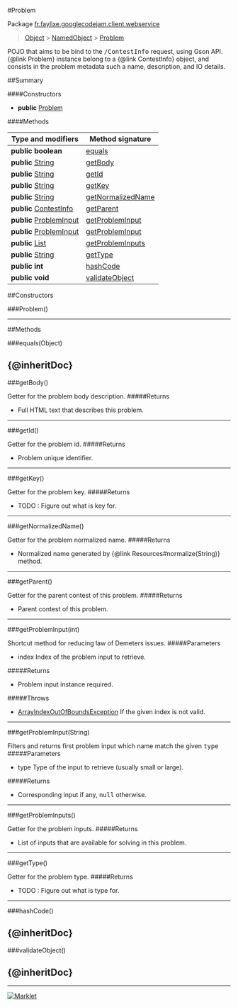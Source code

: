 #Problem

Package [fr.faylixe.googlecodejam.client.webservice](README.md)<br>
> [Object](../../../../java/lang/Object.md) > [NamedObject](common/NamedObject.md) > [Problem](Problem.md)

<p>POJO that aims to be bind to the <tt>/ContestInfo</tt>
 request, using Gson API. {@link Problem} instance belong
 to a {@link ContestInfo} object, and consists in the problem
 metadata such a name, description, and IO details.</p>

##Summary

####Constructors

* **public** [Problem](#problem)

####Methods

Type and modifiers | Method signature
 --- | --- 
**public** **boolean** | [equals](#equalsobject)
**public** [String](../../../../java/lang/String.md) | [getBody](#getbody)
**public** [String](../../../../java/lang/String.md) | [getId](#getid)
**public** [String](../../../../java/lang/String.md) | [getKey](#getkey)
**public** [String](../../../../java/lang/String.md) | [getNormalizedName](#getnormalizedname)
**public** [ContestInfo](ContestInfo.md) | [getParent](#getparent)
**public** [ProblemInput](ProblemInput.md) | [getProblemInput](#getprobleminputint)
**public** [ProblemInput](ProblemInput.md) | [getProblemInput](#getprobleminputstring)
**public** [List](../../../../java/util/List.md) | [getProblemInputs](#getprobleminputs)
**public** [String](../../../../java/lang/String.md) | [getType](#gettype)
**public** **int** | [hashCode](#hashcode)
**public** **void** | [validateObject](#validateobject)


##Constructors

###Problem()



---

##Methods

###equals(Object)


{@inheritDoc}
---
###getBody()


Getter for the problem body description.
#####Returns


* Full HTML text that describes this problem.

---
###getId()


Getter for the problem id.
#####Returns


* Problem unique identifier.

---
###getKey()


Getter for the problem key.
#####Returns


* TODO : Figure out what is key for.

---
###getNormalizedName()


Getter for the problem normalized name.
#####Returns


* Normalized name generated by {@link Resources#normalize(String)} method.

---
###getParent()


Getter for the parent contest of this problem.
#####Returns


* Parent contest of this problem.

---
###getProblemInput(int)


Shortcut method for reducing law of Demeters issues.
#####Parameters


* index Index of the problem input to retrieve.

#####Returns


* Problem input instance required.

#####Throws

* [ArrayIndexOutOfBoundsException](../../../../java/lang/ArrayIndexOutOfBoundsException.md) If the given index is not valid.

---
###getProblemInput(String)


Filters and returns first problem input which name
 match the given <tt>type</tt>
#####Parameters


* type Type of the input to retrieve (usually small or large).

#####Returns


* Corresponding input if any, <tt>null</tt> otherwise.

---
###getProblemInputs()


Getter for the problem inputs.
#####Returns


* List of inputs that are available for solving in this problem.

---
###getType()


Getter for the problem type.
#####Returns


* TODO : Figure out what is type for.

---
###hashCode()


{@inheritDoc}
---
###validateObject()


{@inheritDoc}
---
---
[![Marklet](https://img.shields.io/badge/Generated%20by-Marklet-green.svg)](https://github.com/Faylixe/marklet)